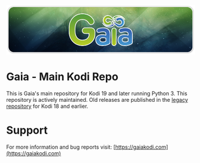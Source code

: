 ![](meta/logo.png?raw=true)

# Gaia - Main Kodi Repo
This is Gaia's main repository for Kodi 19 and later running Python 3. This repository is actively maintained. Old releases are published in the [legacy repository](https://github.com/gaiakodi/gaialegacy) for Kodi 18 and earlier.

# Support
For more information and bug reports visit: [https://gaiakodi.com](https://gaiakodi.com)
